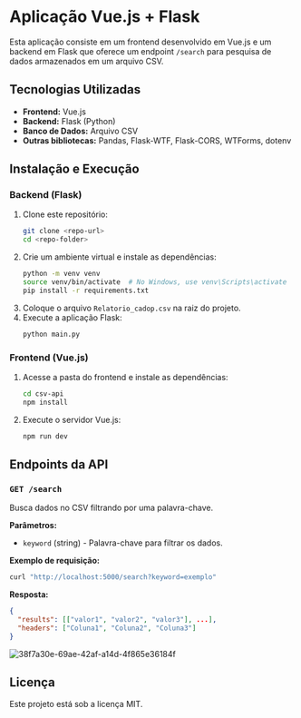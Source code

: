 # Aplicação Vue.js + Flask

Esta aplicação consiste em um frontend desenvolvido em Vue.js e um backend em Flask que oferece um endpoint `/search` para pesquisa de dados armazenados em um arquivo CSV.

## Tecnologias Utilizadas

- **Frontend:** Vue.js
- **Backend:** Flask (Python)
- **Banco de Dados:** Arquivo CSV
- **Outras bibliotecas:** Pandas, Flask-WTF, Flask-CORS, WTForms, dotenv

## Instalação e Execução

### Backend (Flask)
1. Clone este repositório:
   ```sh
   git clone <repo-url>
   cd <repo-folder>
   ```
2. Crie um ambiente virtual e instale as dependências:
   ```sh
   python -m venv venv
   source venv/bin/activate  # No Windows, use venv\Scripts\activate
   pip install -r requirements.txt
   ```
3. Coloque o arquivo `Relatorio_cadop.csv` na raiz do projeto.
4. Execute a aplicação Flask:
   ```sh
   python main.py
   ```

### Frontend (Vue.js)
1. Acesse a pasta do frontend e instale as dependências:
   ```sh
   cd csv-api
   npm install
   ```
2. Execute o servidor Vue.js:
   ```sh
   npm run dev
   ```

## Endpoints da API

### `GET /search`
Busca dados no CSV filtrando por uma palavra-chave.

**Parâmetros:**
- `keyword` (string) - Palavra-chave para filtrar os dados.

**Exemplo de requisição:**
```sh
curl "http://localhost:5000/search?keyword=exemplo"
```

**Resposta:**
```json
{
  "results": [["valor1", "valor2", "valor3"], ...],
  "headers": ["Coluna1", "Coluna2", "Coluna3"]
}
```
![38f7a30e-69ae-42af-a14d-4f865e36184f](https://github.com/user-attachments/assets/b800152d-5ba4-4e3d-b8ba-405f9c15e199)


## Licença
Este projeto está sob a licença MIT.

